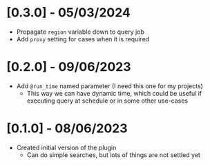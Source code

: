 # [0.3.0] - 05/03/2024
- Propagate `region` variable down to query job
- Add `proxy` setting for cases when it is required


# [0.2.0] - 09/06/2023
- Add `@run_time` named parameter (I need this one for my projects)
    - This way we can have dynamic time, which could be useful if executing query at schedule or in some other use-cases


# [0.1.0] - 08/06/2023
- Created initial version of the plugin
    - Can do simple searches, but lots of things are not settled yet
